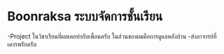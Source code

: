 # Boonraksa ระบบจัดการชั้นเรียน
-Project ในวิชาเรียนที่ผลเคยทำกับเพื่อนครับ ในส่วนของผมคือการดูแลหลังบ้าน
-ส่งอาจารย์ที่เคารพรักครับ
